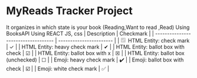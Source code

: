 # MyReads Tracker Project

It organizes in which state is your book (Reading,Want to read ,Read)
Using BooksAPI
Using REACT JS, css
| Description                         | Checkmark               |
| ----------------------------------- | ----------------------- |
|<input type="checkbox" disabled checked /> HTML Entity: check mark             | &check;                 |
| HTML Entity: heavy check mark       | &#10004;                |
| HTML Entity: ballot box with check  | &#9745;                 |
| HTML Entity: ballot box with x      | &#9746;                 |
| HTML Entity: ballot box (unchecked) | &#9744;                 |
| Emoji: heavy check mark             | :heavy_check_mark:      |
| Emoji: ballot box with check        | :ballot_box_with_check: |
| Emoji: white check mark             | :white_check_mark:      |
